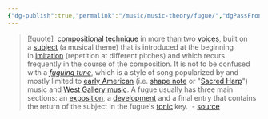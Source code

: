 ```yaml
---
{"dg-publish":true,"permalink":"/music/music-theory/fugue/","dgPassFrontmatter":true}
---
```


> [!quote]
>  [compositional technique](https://en.wikipedia.org/wiki/Musical_composition "Musical composition") in more than two [voices](https://en.wikipedia.org/wiki/Voice_(music) "Voice (music)"), built on a [subject](https://en.wikipedia.org/wiki/Subject_(music) "Subject (music)") (a musical theme) that is introduced at the beginning in [imitation](https://en.wikipedia.org/wiki/Imitation_(music) "Imitation (music)") (repetition at different pitches) and which recurs frequently in the course of the composition. It is not to be confused with a _[fuguing tune](https://en.wikipedia.org/wiki/Fuguing_tune "Fuguing tune")_, which is a style of song popularized by and mostly limited to [early American](https://en.wikipedia.org/wiki/Music_history_of_the_United_States "Music history of the United States") (i.e. [shape note](https://en.wikipedia.org/wiki/Shape_note "Shape note") or "[Sacred Harp](https://en.wikipedia.org/wiki/Sacred_Harp "Sacred Harp")") music and [West Gallery music](https://en.wikipedia.org/wiki/West_gallery_music "West gallery music"). A fugue usually has three main sections: an [exposition](https://en.wikipedia.org/wiki/Exposition_(music) "Exposition (music)"), a [development](https://en.wikipedia.org/wiki/Development_(music) "Development (music)") and a final entry that contains the return of the subject in the fugue's [tonic](https://en.wikipedia.org/wiki/Tonic_(music) "Tonic (music)") key.
>  - [source](https://en.wikipedia.org/wiki/Fugue)
